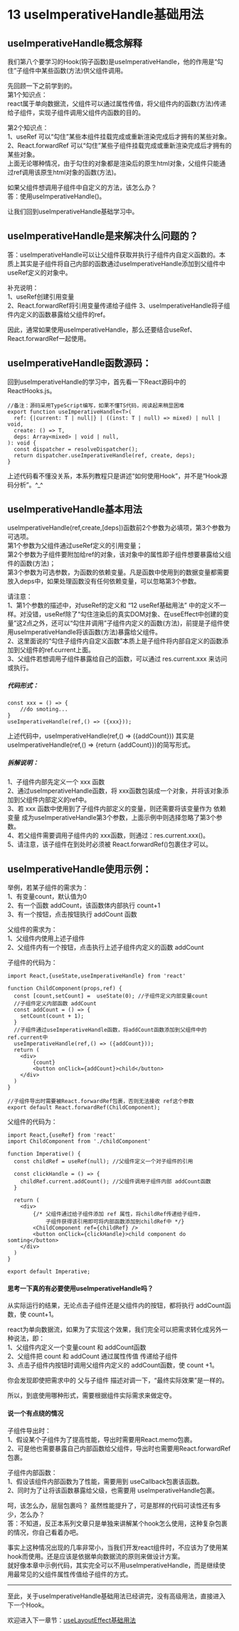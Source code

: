 # 13 useImperativeHandle基础用法

## useImperativeHandle概念解释
我们第八个要学习的Hook(钩子函数)是useImperativeHandle，他的作用是“勾住”子组件中某些函数(方法)供父组件调用。  

先回顾一下之前学到的。  
第1个知识点：  
react属于单向数据流，父组件可以通过属性传值，将父组件内的函数(方法)传递给子组件，实现子组件调用父组件内函数的目的。  

第2个知识点：    
1、useRef 可以“勾住”某些本组件挂载完成或重新渲染完成后才拥有的某些对象。  
2、React.forwardRef 可以“勾住”某些子组件挂载完成或重新渲染完成后才拥有的某些对象。  
上面无论哪种情况，由于勾住的对象都是渲染后的原生html对象，父组件只能通过ref调用该原生html对象的函数(方法)。

如果父组件想调用子组件中自定义的方法，该怎么办？  
答：使用useImperativeHandle()。

让我们回到useImperativeHandle基础学习中。


## useImperativeHandle是来解决什么问题的？
答：useImperativeHandle可以让父组件获取并执行子组件内自定义函数的。本质上其实是子组件将自己内部的函数通过useImperativeHandle添加到父组件中useRef定义的对象中。  

补充说明：  
1、useRef创建引用变量  
2、React.forwardRef将引用变量传递给子组件
3、useImperativeHandle将子组件内定义的函数暴露给父组件的ref。  

因此，通常如果使用useImperativeHandle，那么还要结合useRef、React.forwardRef一起使用。   


## useImperativeHandle函数源码：  
回到useImperativeHandle的学习中，首先看一下React源码中的ReactHooks.js。  

    //备注：源码采用TypeScript编写，如果不懂TS代码，阅读起来稍显困难
    export function useImperativeHandle<T>(
      ref: {|current: T | null|} | ((inst: T | null) => mixed) | null | void,
      create: () => T,
      deps: Array<mixed> | void | null,
    ): void {
      const dispatcher = resolveDispatcher();
      return dispatcher.useImperativeHandle(ref, create, deps);
    }

上述代码看不懂没关系，本系列教程只是讲述“如何使用Hook”，并不是“Hook源码分析”。^_^  


## useImperativeHandle基本用法
useImperativeHandle(ref,create,[deps])函数前2个参数为必填项，第3个参数为可选项。  
第1个参数为父组件通过useRef定义的引用变量；  
第2个参数为子组件要附加给ref的对象，该对象中的属性即子组件想要暴露给父组件的函数(方法)；  
第3个参数为可选参数，为函数的依赖变量。凡是函数中使用到的数据变量都需要放入deps中，如果处理函数没有任何依赖变量，可以忽略第3个参数。

请注意：  
1、第1个参数的描述中，对useRef的定义和 “12 useRef基础用法” 中的定义不一样。对没错，useRef除了“勾住渲染后的真实DOM对象、在useEffect中创建的变量”这2点之外，还可以“勾住并调用”子组件内定义的函数(方法)，前提是子组件使用useImperativeHandle将该函数(方法)暴露给父组件。  
2、这里面说的“勾住子组件内自定义函数”本质上是子组件将内部自定义的函数添加到父组件的ref.current上面。  
3、父组件若想调用子组件暴露给自己的函数，可以通过 res.current.xxx 来访问或执行。  


##### 代码形式：  

    const xxx = () => {
        //do smoting...
    }
    useImperativeHandle(ref,() => ({xxx}));

上述代码中，useImperativeHandle(ref,() => ({addCount})) 其实是 useImperativeHandle(ref,() => {return {addCount}})的简写形式。  


##### 拆解说明：  

1、子组件内部先定义一个 xxx 函数  
2、通过useImperativeHandle函数，将 xxx函数包装成一个对象，并将该对象添加到父组件内部定义的ref中。  
3、若 xxx 函数中使用到了子组件内部定义的变量，则还需要将该变量作为 依赖变量 成为useImperativeHandle第3个参数，上面示例中则选择忽略了第3个参数。  
4、若父组件需要调用子组件内的 xxx函数，则通过：res.current.xxx()。  
5、请注意，该子组件在到处时必须被 React.forwardRef()包裹住才可以。  


## useImperativeHandle使用示例：  

举例，若某子组件的需求为：  
1、有变量count，默认值为0  
2、有一个函数 addCount，该函数体内部执行 count+1  
3、有一个按钮，点击按钮执行 addCount 函数

父组件的需求为：  
1、父组件内使用上述子组件  
2、父组件内有一个按钮，点击执行上述子组件内定义的函数 addCount

子组件的代码为：  

    import React,{useState,useImperativeHandle} from 'react'

    function ChildComponent(props,ref) {
      const [count,setCount] =  useState(0); //子组件定义内部变量count
      //子组件定义内部函数 addCount
      const addCount = () => {
        setCount(count + 1);
      }
      //子组件通过useImperativeHandle函数，将addCount函数添加到父组件中的ref.current中
      useImperativeHandle(ref,() => ({addCount}));
      return (
        <div>
            {count}
            <button onClick={addCount}>child</button>
        </div>
      )
    }

    //子组件导出时需要被React.forwardRef包裹，否则无法接收 ref这个参数
    export default React.forwardRef(ChildComponent);


父组件的代码为：  

    import React,{useRef} from 'react'
    import ChildComponent from './childComponent'

    function Imperative() {
      const childRef = useRef(null); //父组件定义一个对子组件的引用

      const clickHandle = () => {
        childRef.current.addCount(); //父组件调用子组件内部 addCount函数
      }

      return (
        <div>
            {/* 父组件通过给子组件添加 ref 属性，将childRef传递给子组件，
                子组件获得该引用即可将内部函数添加到childRef中 */}
            <ChildComponent ref={childRef} />
            <button onClick={clickHandle}>child component do somting</button>
        </div>
      )
    }

    export default Imperative;


#### 思考一下真的有必要使用useImperativeHandle吗？

从实际运行的结果，无论点击子组件还是父组件内的按钮，都将执行 addCount函数，使 count+1。  

react为单向数据流，如果为了实现这个效果，我们完全可以把需求转化成另外一种说法，即：  
1、父组件内定义一个变量count 和 addCount函数  
2、父组件把 count 和 addCount 通过属性传值 传递给子组件  
3、点击子组件内按钮时调用父组件内定义的 addCount函数，使 count +1。

你会发现即使把需求中的 父与子组件 描述对调一下，“最终实际效果”是一样的。  

所以，到底使用哪种形式，需要根据组件实际需求来做定夺。  


#### 说一个有点绕的情况
子组件导出时：  
1、假设某个子组件为了提高性能，导出时需要用React.memo包裹。  
2、可是他也需要暴露自己内部函数给父组件，导出时也需要用React.forwardRef包裹。  

子组件内部函数：  
1、假设该组件内部函数为了性能，需要用到 useCallback包裹该函数。  
2、同时为了让将该函数暴露给父级，也需要用 useImperativeHandle包裹。

呵，该怎么办，层层包裹吗？  虽然性能提升了，可是那样的代码可读性还有多少，怎么办？  
答：不知道，反正本系列文章只是单独来讲解某个hook怎么使用，这种复杂包裹的情况，你自己看着办吧。  

事实上这种情况出现的几率非常小，当我们开发react组件时，不应该为了使用某hook而使用。还是应该是依据单向数据流的原则来做设计方案。  
就好像本章中示例代码，其实完全可以不用useImperativeHandle，而是继续使用最常见的父组件属性传值给子组件的方式。   


---

至此，关于useImperativeHandle基础用法已经讲完，没有高级用法，直接进入下一个Hook。

欢迎进入下一章节：[useLayoutEffect基础用法](https://github.com/puxiao/react-hook-tutorial/blob/master/14%20useLayoutEffect%E5%9F%BA%E7%A1%80%E7%94%A8%E6%B3%95.md)
